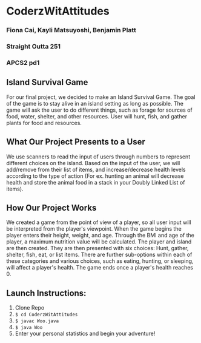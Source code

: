 # CoderzWitAttitudes
### Fiona Cai, Kayli Matsuyoshi, Benjamin Platt
### Straight Outta 251
### APCS2 pd1

## Island Survival Game
For our final project, we decided to make an Island Survival Game. The goal of the game is to stay alive in an island setting as long as possible. The game will ask the user to do different things, such as forage for sources of food, water, shelter, and other resources. User will hunt, fish, and gather plants for food and resources.

## What Our Project Presents to a User
We use scanners to read the input of users through numbers to represent different choices on the island. Based on the input of the user, we will add/remove from their list of items, and increase/decrease health levels according to the type of action (For ex. hunting an animal will decrease health and store the animal food in a stack in your Doubly Linked List of items).

## How Our Project Works
We created a game from the point of view of a player, so all user input will be interpreted from the player's viewpoint. When the game begins the player enters their height, weight, and age. Through the BMI and age of the player, a maximum nutrition value will be calculated. The player and island are then created. They are then presented with six choices: Hunt, gather, shelter, fish, eat, or list items. There are further sub-options within each of these categories and various choices, such as eating, hunting, or sleeping, will affect a player's health. The game ends once a player's health reaches 0.

## Launch Instructions:
1. Clone Repo
2. ```$ cd CoderzWitAttitudes ```
3. ```$ javac Woo.java```
4. ```$ java Woo```
5. Enter your personal statistics and begin your adventure!
